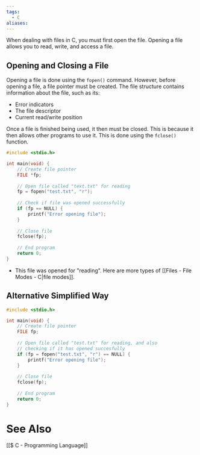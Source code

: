 ```yaml
---
tags:
  - C
aliases:
---
```

When dealing with files in C, you must first open the file. Opening a file allows you to read, write, and access a file.

## Opening and Closing a File
Opening a file is done using the `fopen()` command. However, before opening a file, a file pointer must be created. The file structure contains information about the file, such as its:
- Error indicators
- The file descriptor
- Current read/write position

Once a file is finished being used, it then must be closed. This is because it then allows other programs to use it. This is done using the `fclose()` function.

```c showlinenumbers
#include <stdio.h>

int main(void) {
	// Create file pointer
	FILE *fp;
	
	// Open file called "text.txt" for reading
	fp = fopen("test.txt", "r");
	
	// Check if file was opened successfully
	if (fp == NULL) {
		printf("Error opening file");
	}
	
	// Close file
	fclose(fp);
	
	// End program
	return 0;
}
```
- This file was opened for "reading". Here are more types of [[Files - File Modes - C|file modes]].

## Alternative Simplified Way
```c showlinenumbers
#include <stdio.h>

int main(void) {
	// Create file pointer
	FILE fp;
	
	// Open file called "test.txt" for reading, and also
	// checking if it has opened succesfully
	if (fp = fopen("test.txt", "r") == NULL) {
		printf("Error opening file");
	}
	
	// Close file
	fclose(fp);
	
	// End program
	return 0;
}
```

# See Also
[[$ C - Programming Language]]